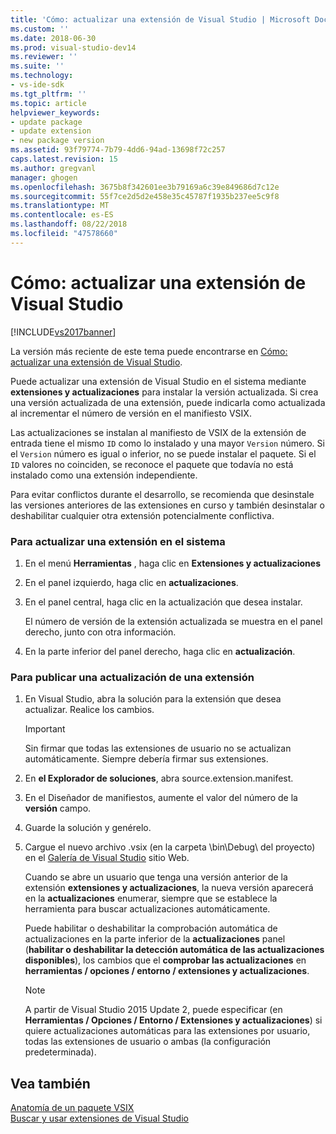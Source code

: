 ```yaml
---
title: 'Cómo: actualizar una extensión de Visual Studio | Microsoft Docs'
ms.custom: ''
ms.date: 2018-06-30
ms.prod: visual-studio-dev14
ms.reviewer: ''
ms.suite: ''
ms.technology:
- vs-ide-sdk
ms.tgt_pltfrm: ''
ms.topic: article
helpviewer_keywords:
- update package
- update extension
- new package version
ms.assetid: 93f79774-7b79-4dd6-94ad-13698f72c257
caps.latest.revision: 15
ms.author: gregvanl
manager: ghogen
ms.openlocfilehash: 3675b8f342601ee3b79169a6c39e849686d7c12e
ms.sourcegitcommit: 55f7ce2d5d2e458e35c45787f1935b237ee5c9f8
ms.translationtype: MT
ms.contentlocale: es-ES
ms.lasthandoff: 08/22/2018
ms.locfileid: "47578660"
---
```

# <a name="how-to-update-a-visual-studio-extension"></a>Cómo: actualizar una extensión de Visual Studio
[!INCLUDE[vs2017banner](../includes/vs2017banner.md)]

La versión más reciente de este tema puede encontrarse en [Cómo: actualizar una extensión de Visual Studio](https://docs.microsoft.com/visualstudio/extensibility/how-to-update-a-visual-studio-extension).  
  
Puede actualizar una extensión de Visual Studio en el sistema mediante **extensiones y actualizaciones** para instalar la versión actualizada. Si crea una versión actualizada de una extensión, puede indicarla como actualizada al incrementar el número de versión en el manifiesto VSIX.  
  
 Las actualizaciones se instalan al manifiesto de VSIX de la extensión de entrada tiene el mismo `ID` como lo instalado y una mayor `Version` número. Si el `Version` número es igual o inferior, no se puede instalar el paquete. Si el `ID` valores no coinciden, se reconoce el paquete que todavía no está instalado como una extensión independiente.  
  
 Para evitar conflictos durante el desarrollo, se recomienda que desinstale las versiones anteriores de las extensiones en curso y también desinstalar o deshabilitar cualquier otra extensión potencialmente conflictiva.  
  
### <a name="to-update-an-extension-on-your-system"></a>Para actualizar una extensión en el sistema  
  
1.  En el menú **Herramientas** , haga clic en **Extensiones y actualizaciones**  
  
2.  En el panel izquierdo, haga clic en **actualizaciones**.  
  
3.  En el panel central, haga clic en la actualización que desea instalar.  
  
     El número de versión de la extensión actualizada se muestra en el panel derecho, junto con otra información.  
  
4.  En la parte inferior del panel derecho, haga clic en **actualización**.  
  
### <a name="to-publish-an-update-of-an-extension"></a>Para publicar una actualización de una extensión  
  
1.  En Visual Studio, abra la solución para la extensión que desea actualizar. Realice los cambios.  
  
    > [!IMPORTANT]
    >  Sin firmar que todas las extensiones de usuario no se actualizan automáticamente. Siempre debería firmar sus extensiones.  
  
2.  En **el Explorador de soluciones**, abra source.extension.manifest.  
  
3.  En el Diseñador de manifiestos, aumente el valor del número de la **versión** campo.  
  
4.  Guarde la solución y genérelo.  
  
5.  Cargue el nuevo archivo .vsix (en la carpeta \bin\Debug\ del proyecto) en el [Galería de Visual Studio](http://go.microsoft.com/fwlink/?LinkID=123847) sitio Web.  
  
     Cuando se abre un usuario que tenga una versión anterior de la extensión **extensiones y actualizaciones**, la nueva versión aparecerá en la **actualizaciones** enumerar, siempre que se establece la herramienta para buscar actualizaciones automáticamente.  
  
     Puede habilitar o deshabilitar la comprobación automática de actualizaciones en la parte inferior de la **actualizaciones** panel (**habilitar o deshabilitar la detección automática de las actualizaciones disponibles**), los cambios que el **comprobar las actualizaciones** en **herramientas / opciones / entorno / extensiones y actualizaciones**.  
  
    > [!NOTE]
    >  A partir de Visual Studio 2015 Update 2, puede especificar (en **Herramientas / Opciones / Entorno / Extensiones y actualizaciones**) si quiere actualizaciones automáticas para las extensiones por usuario, todas las extensiones de usuario o ambas (la configuración predeterminada).  
  
## <a name="see-also"></a>Vea también  
 [Anatomía de un paquete VSIX](../extensibility/anatomy-of-a-vsix-package.md)   
 [Buscar y usar extensiones de Visual Studio](../ide/finding-and-using-visual-studio-extensions.md)


